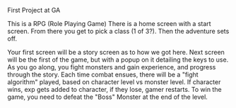First Project at GA

This is a RPG (Role Playing Game)
There is a home screen with a start screen.  From there you get to pick a class (1 of 3?).  Then the adventure sets off.

Your first screen will be a story screen as to how we got here.
Next screen will be the first of the game, but with a popup on it detailing the keys to use.
As you go along, you fight monsters and gain experience, and progress through the story.  Each time combat ensues, there will be a "fight algorithm" played, based on character level vs monster level.  If character wins, exp gets added to character, if they lose, gamer restarts.
To win the game, you need to defeat the "Boss" Monster at the end of the level.


